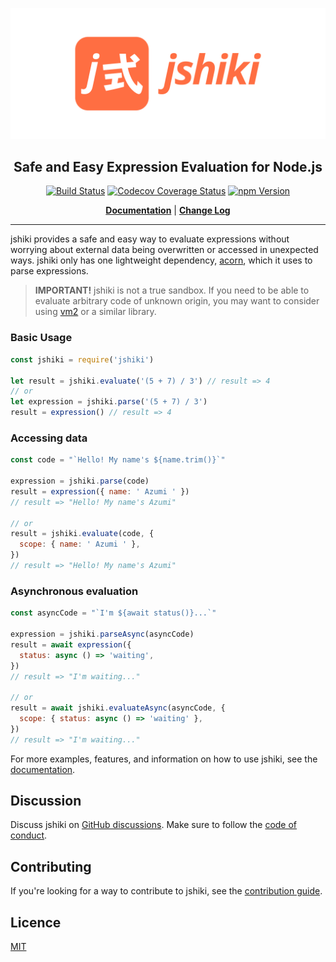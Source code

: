 ![j式 — jshiki](assets/logo/jshiki-readme-banner.svg)

<h2 align="center">Safe and Easy Expression Evaluation for Node.js</h2>

<p align="center">
  <a href="https://github.com/adalinesimonian/jshiki/actions/workflows/main-test.yml"><img alt="Build Status" src="https://github.com/adalinesimonian/jshiki/actions/workflows/main-test.yml/badge.svg?branch=main" /></a>
  <a href="https://app.codecov.io/gh/adalinesimonian/jshiki"><img alt="Codecov Coverage Status" src="https://codecov.io/gh/adalinesimonian/jshiki/branch/main/graph/badge.svg?token=SrIwZvl2YA" /></a>
  <a href="https://www.npmjs.com/package/jshiki"><img alt="npm Version" src="https://img.shields.io/npm/v/jshiki.svg" /></a>
</p>

<p align="center">
  <strong><a href="https://jshiki.io/latest/user-guide/">Documentation</a></strong> |
  <strong><a href="https://github.com/adalinesimonian/jshiki/blob/main/CHANGELOG.md">Change Log</a></strong>
</p>

---

jshiki provides a safe and easy way to evaluate expressions without worrying about external data being overwritten or accessed in unexpected ways. jshiki only has one lightweight dependency, [acorn], which it uses to parse expressions.

> **IMPORTANT!** jshiki is not a true sandbox. If you need to be able to evaluate arbitrary code of unknown origin, you may want to consider using [vm2] or a similar library.

### Basic Usage

```js
const jshiki = require('jshiki')

let result = jshiki.evaluate('(5 + 7) / 3') // result => 4
// or
let expression = jshiki.parse('(5 + 7) / 3')
result = expression() // result => 4
```

### Accessing data

```js
const code = "`Hello! My name's ${name.trim()}`"

expression = jshiki.parse(code)
result = expression({ name: ' Azumi ' })
// result => "Hello! My name's Azumi"

// or
result = jshiki.evaluate(code, {
  scope: { name: ' Azumi ' },
})
// result => "Hello! My name's Azumi"
```

### Asynchronous evaluation

```js
const asyncCode = "`I'm ${await status()}...`"

expression = jshiki.parseAsync(asyncCode)
result = await expression({
  status: async () => 'waiting',
})
// result => "I'm waiting..."

// or
result = await jshiki.evaluateAsync(asyncCode, {
  scope: { status: async () => 'waiting' },
})
// result => "I'm waiting..."
```

For more examples, features, and information on how to use jshiki, see the [documentation].

## Discussion

Discuss jshiki on [GitHub discussions]. Make sure to follow the [code of conduct].

## Contributing

If you're looking for a way to contribute to jshiki, see the [contribution guide].

## Licence

[MIT](LICENCE)

[acorn]: https://github.com/acornjs/acorn
[vm2]: https://github.com/patriksimek/vm2
[documentation]: https://jshiki.io/latest/user-guide/
[github discussions]: https://github.com/adalinesimonian/jshiki/discussions
[code of conduct]: CODE_OF_CONDUCT.md
[contribution guide]: CONTRIBUTING.md
